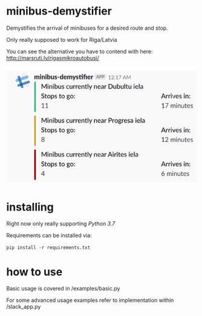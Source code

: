 # minibus-demystifier

Demystifies the arrival of minibuses for a desired route and stop. 

Only really supposed to work for Riga/Latvia

You can see the alternative you have to contend with here: http://marsruti.lv/rigasmikroautobusi/

![Screenshot](doc/sample.png)

# installing

Right now only really supporting *Python 3.7*

Requirements can be installed via:

`pip install -r requirements.txt`

# how to use

Basic usage is covered in /examples/basic.py

For some advanced usage examples refer to implementation within /slack_app.py 